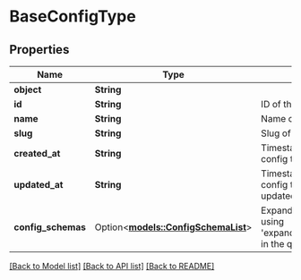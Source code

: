 # BaseConfigType

## Properties

Name | Type | Description | Notes
------------ | ------------- | ------------- | -------------
**object** | **String** |  | 
**id** | **String** | ID of the config type | 
**name** | **String** | Name of the config type | 
**slug** | **String** | Slug of the config type | 
**created_at** | **String** | Timestamp of when the config type was created | 
**updated_at** | **String** | Timestamp of when the config type was last updated | 
**config_schemas** | Option<[**models::ConfigSchemaList**](ConfigSchemaList.md)> | Expand the config schemas using 'expand[]=config_schemas' in the query string | [optional]

[[Back to Model list]](../README.md#documentation-for-models) [[Back to API list]](../README.md#documentation-for-api-endpoints) [[Back to README]](../README.md)


